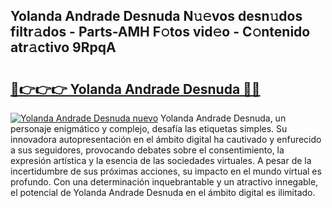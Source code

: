 ## Yolanda Andrade Desnuda N𝚞𝚎vos desn𝚞dos filtr𝚊dos - Parts-AMH F𝚘tos vid𝚎o - C𝚘ntenido atr𝚊ctivo 9RpqA

# <h2><a href="http://mb9mhj.tromn.icu/?c=Yolanda+Andrade+Desnuda">🔗👉👉👉 Yolanda Andrade Desnuda 🔗🔗</a></h2>

[![Yolanda Andrade Desnuda nuevo](https://i.imgur.com/pEAQMta.gif)](http://mb9mhj.tromn.icu/?c=Yolanda+Andrade+Desnuda)
Yolanda Andrade Desnuda, un personaje enigmático y complejo, desafía las etiquetas simples. Su innovadora autopresentación en el ámbito digital ha cautivado y enfurecido a sus seguidores, provocando debates sobre el consentimiento, la expresión artística y la esencia de las sociedades virtuales. A pesar de la incertidumbre de sus próximas acciones, su impacto en el mundo virtual es profundo. Con una determinación inquebrantable y un atractivo innegable, el potencial de Yolanda Andrade Desnuda en el ámbito digital es ilimitado.
